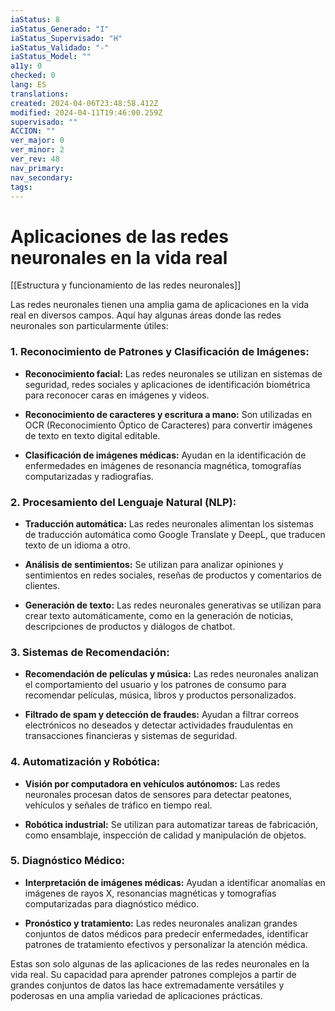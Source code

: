```yaml
---
iaStatus: 8
iaStatus_Generado: "I"
iaStatus_Supervisado: "H"
iaStatus_Validado: "-"
iaStatus_Model: ""
a11y: 0
checked: 0
lang: ES
translations: 
created: 2024-04-06T23:48:58.412Z
modified: 2024-04-11T19:46:00.259Z
supervisado: ""
ACCION: ""
ver_major: 0
ver_minor: 2
ver_rev: 48
nav_primary: 
nav_secondary: 
tags:
---
```

# Aplicaciones de las redes neuronales en la vida real

[[Estructura y funcionamiento de las  redes neuronales]]

Las redes neuronales tienen una amplia gama de aplicaciones en la vida real en diversos campos. Aquí hay algunas áreas donde las redes neuronales son particularmente útiles:

### 1. Reconocimiento de Patrones y Clasificación de Imágenes:

- **Reconocimiento facial:** Las redes neuronales se utilizan en sistemas de seguridad, redes sociales y aplicaciones de identificación biométrica para reconocer caras en imágenes y videos.
  
- **Reconocimiento de caracteres y escritura a mano:** Son utilizadas en OCR (Reconocimiento Óptico de Caracteres) para convertir imágenes de texto en texto digital editable.

- **Clasificación de imágenes médicas:** Ayudan en la identificación de enfermedades en imágenes de resonancia magnética, tomografías computarizadas y radiografías.

### 2. Procesamiento del Lenguaje Natural (NLP):

- **Traducción automática:** Las redes neuronales alimentan los sistemas de traducción automática como Google Translate y DeepL, que traducen texto de un idioma a otro.

- **Análisis de sentimientos:** Se utilizan para analizar opiniones y sentimientos en redes sociales, reseñas de productos y comentarios de clientes.

- **Generación de texto:** Las redes neuronales generativas se utilizan para crear texto automáticamente, como en la generación de noticias, descripciones de productos y diálogos de chatbot.

### 3. Sistemas de Recomendación:

- **Recomendación de películas y música:** Las redes neuronales analizan el comportamiento del usuario y los patrones de consumo para recomendar películas, música, libros y productos personalizados.

- **Filtrado de spam y detección de fraudes:** Ayudan a filtrar correos electrónicos no deseados y detectar actividades fraudulentas en transacciones financieras y sistemas de seguridad.

### 4. Automatización y Robótica:

- **Visión por computadora en vehículos autónomos:** Las redes neuronales procesan datos de sensores para detectar peatones, vehículos y señales de tráfico en tiempo real.

- **Robótica industrial:** Se utilizan para automatizar tareas de fabricación, como ensamblaje, inspección de calidad y manipulación de objetos.

### 5. Diagnóstico Médico:

- **Interpretación de imágenes médicas:** Ayudan a identificar anomalías en imágenes de rayos X, resonancias magnéticas y tomografías computarizadas para diagnóstico médico.

- **Pronóstico y tratamiento:** Las redes neuronales analizan grandes conjuntos de datos médicos para predecir enfermedades, identificar patrones de tratamiento efectivos y personalizar la atención médica.

Estas son solo algunas de las aplicaciones de las redes neuronales en la vida real. Su capacidad para aprender patrones complejos a partir de grandes conjuntos de datos las hace extremadamente versátiles y poderosas en una amplia variedad de aplicaciones prácticas.